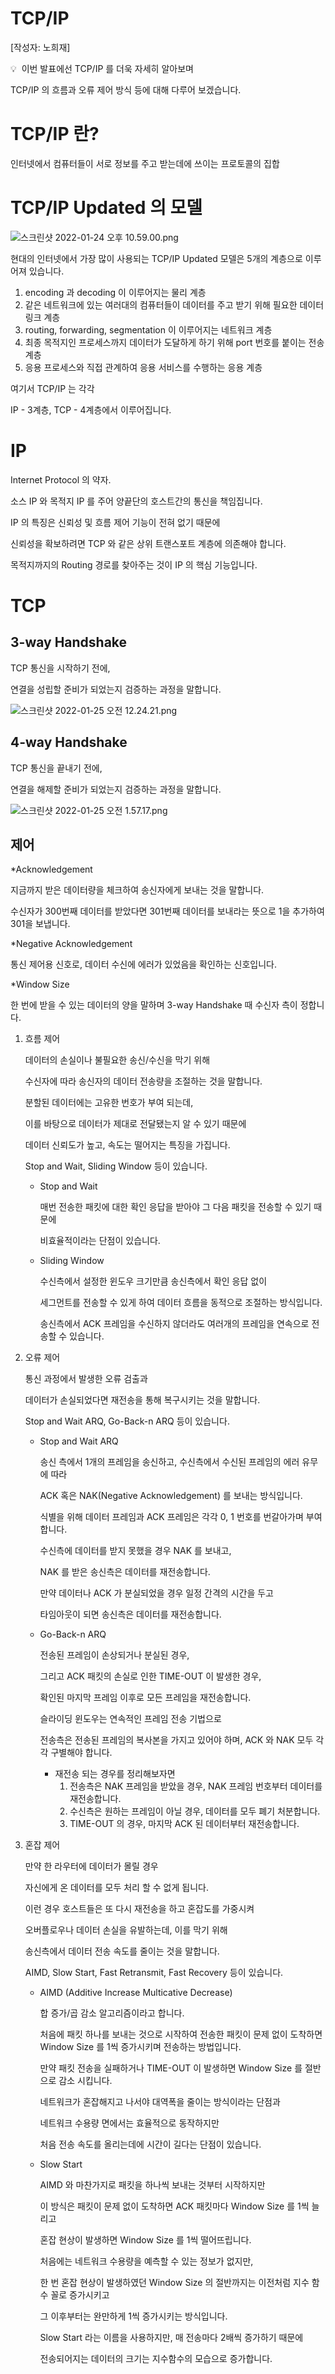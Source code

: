 # TCP/IP

[작성자: 노희재]

💡   이번 발표에선 TCP/IP 를 더욱 자세히 알아보며

 TCP/IP 의 흐름과 오류 제어 방식 등에 대해 다루어 보겠습니다.

# TCP/IP 란?

인터넷에서 컴퓨터들이 서로 정보를 주고 받는데에 쓰이는 프로토콜의 집합

# TCP/IP Updated 의 모델

![스크린샷 2022-01-24 오후 10.59.00.png](TCP%20IP%202e199fe4737940c982088f99cb4715ac/%E1%84%89%E1%85%B3%E1%84%8F%E1%85%B3%E1%84%85%E1%85%B5%E1%86%AB%E1%84%89%E1%85%A3%E1%86%BA_2022-01-24_%E1%84%8B%E1%85%A9%E1%84%92%E1%85%AE_10.59.00.png)

현대의 인터넷에서 가장 많이 사용되는 TCP/IP Updated 모델은 5개의 계층으로 이루어져 있습니다.

1. encoding 과 decoding 이 이루어지는 물리 계층
2. 같은 네트워크에 있는 여러대의 컴퓨터들이 데이터를 주고 받기 위해 필요한 데이터 링크 계층
3. routing, forwarding, segmentation 이 이루어지는 네트워크 계층
4. 최종 목적지인 프로세스까지 데이터가 도달하게 하기 위해 port 번호를 붙이는 전송 계층
5. 응용 프로세스와 직접 관계하여 응용 서비스를 수행하는 응용 계층

여기서 TCP/IP 는 각각

IP - 3계층, TCP - 4계층에서 이루어집니다.

# IP

Internet Protocol 의 약자.

소스 IP 와 목적지 IP 를 주어 양끝단의 호스트간의 통신을 책임집니다.

IP 의 특징은 신뢰성 및 흐름 제어 기능이 전혀 없기 때문에

신뢰성을 확보하려면 TCP 와 같은 상위 트랜스포트 계층에 의존해야 합니다.

목적지까지의 Routing 경로를 찾아주는 것이 IP 의 핵심 기능입니다.

# TCP

## 3-way Handshake

TCP 통신을 시작하기 전에,

연결을 성립할 준비가 되었는지 검증하는 과정을 말합니다.

![스크린샷 2022-01-25 오전 12.24.21.png](TCP%20IP%202e199fe4737940c982088f99cb4715ac/%E1%84%89%E1%85%B3%E1%84%8F%E1%85%B3%E1%84%85%E1%85%B5%E1%86%AB%E1%84%89%E1%85%A3%E1%86%BA_2022-01-25_%E1%84%8B%E1%85%A9%E1%84%8C%E1%85%A5%E1%86%AB_12.24.21.png)

## 4-way Handshake

TCP 통신을 끝내기 전에,

연결을 해제할 준비가 되었는지 검증하는 과정을 말합니다.

![스크린샷 2022-01-25 오전 1.57.17.png](TCP%20IP%202e199fe4737940c982088f99cb4715ac/%E1%84%89%E1%85%B3%E1%84%8F%E1%85%B3%E1%84%85%E1%85%B5%E1%86%AB%E1%84%89%E1%85%A3%E1%86%BA_2022-01-25_%E1%84%8B%E1%85%A9%E1%84%8C%E1%85%A5%E1%86%AB_1.57.17.png)

## 제어

*Acknowledgement

지금까지 받은 데이터량을 체크하여 송신자에게 보내는 것을 말합니다.

수신자가 300번째 데이터를 받았다면 301번째 데이터를 보내라는 뜻으로 1을 추가하여 301을 보냅니다.

*Negative Acknowledgement

통신 제어용 신호로, 데이터 수신에 에러가 있었음을 확인하는 신호입니다.

*Window Size

한 번에 받을 수 있는 데이터의 양을 말하며 3-way Handshake 때 수신자 측이 정합니다.

1. 흐름 제어
    
    데이터의 손실이나 불필요한 송신/수신을 막기 위해
    
    수신자에 따라 송신자의 데이터 전송량을 조절하는 것을 말합니다.
    
    분할된 데이터에는 고유한 번호가 부여 되는데,
    
    이를 바탕으로 데이터가 제대로 전달됐는지 알 수 있기 때문에
    
    데이터 신뢰도가 높고, 속도는 떨어지는 특징을 가집니다.
    
    Stop and Wait, Sliding Window 등이 있습니다.
    
    - Stop and Wait
        
        매번 전송한 패킷에 대한 확인 응답을 받아야 그 다음 패킷을 전송할 수 있기 때문에
        
        비효율적이라는 단점이 있습니다.
        
    - Sliding Window
        
        수신측에서 설정한 윈도우 크기만큼 송신측에서 확인 응답 없이
        
        세그먼트를 전송할 수 있게 하여 데이터 흐름을 동적으로 조절하는 방식입니다.
        
        송신측에서 ACK 프레임을 수신하지 않더라도 여러개의 프레임을 연속으로 전송할 수 있습니다.
        
    
2. 오류 제어
    
    통신 과정에서 발생한 오류 검출과
    
    데이터가 손실되었다면 재전송을 통해 복구시키는 것을 말합니다.
    
    Stop and Wait ARQ, Go-Back-n ARQ 등이 있습니다.
    
    - Stop and Wait ARQ
        
        송신 측에서 1개의 프레임을 송신하고, 수신측에서 수신된 프레임의 에러 유무에 따라
        
        ACK 혹은 NAK(Negative Acknowledgement) 를 보내는 방식입니다.
        
        식별을 위해 데이터 프레임과 ACK 프레임은 각각 0, 1 번호를 번갈아가며 부여합니다.
        
        수신측에 데이터를 받지 못했을 경우 NAK 를 보내고,
        
        NAK 를 받은 송신측은 데이터를 재전송합니다.
        
        만약 데이터나 ACK 가 분실되었을 경우 일정 간격의 시간을 두고
        
        타임아웃이 되면 송신측은 데이터를 재전송합니다.
        
    - Go-Back-n ARQ
        
        전송된 프레임이 손상되거나 분실된 경우,
        
        그리고 ACK 패킷의 손실로 인한 TIME-OUT 이 발생한 경우,
        
        확인된 마지막 프레임 이후로 모든 프레임을 재전송합니다.
        
        슬라이딩 윈도우는 연속적인 프레임 전송 기법으로
        
        전송측은 전송된 프레임의 복사본을 가지고 있어야 하며, ACK 와 NAK 모두 각각 구별해야 합니다.
        
        - 재전송 되는 경우를 정리해보자면
            1. 전송측은 NAK 프레임을 받았을 경우, NAK 프레임 번호부터 데이터를 재전송합니다.
            2. 수신측은 원하는 프레임이 아닐 경우, 데이터를 모두 폐기 처분합니다.
            3. TIME-OUT 의 경우, 마지막 ACK 된 데이터부터 재전송합니다.
        
3. 혼잡 제어
    
    만약 한 라우터에 데이터가 몰릴 경우
    
    자신에게 온 데이터를 모두 처리 할 수 없게 됩니다.
    
    이런 경우 호스트들은 또 다시 재전송을 하고 혼잡도를 가중시켜
    
    오버플로우나 데이터 손실을 유발하는데, 이를 막기 위해
    
    송신측에서 데이터 전송 속도를 줄이는 것을 말합니다.
    
    AIMD, Slow Start, Fast Retransmit, Fast Recovery 등이 있습니다.
    
    - AIMD (Additive Increase Multicative Decrease)
        
        합 증가/곱 감소 알고리즘이라고 합니다.
        
        처음에 패킷 하나를 보내는 것으로 시작하여 전송한 패킷이 문제 없이 도착하면 Window Size 를 1씩 증가시키며 전송하는 방법입니다.
        
        만약 패킷 전송을 실패하거나 TIME-OUT 이 발생하면 Window Size 를 절반으로 감소 시킵니다.
        
        네트워크가 혼잡해지고 나서야 대역폭을 줄이는 방식이라는 단점과
        
        네트워크 수용량 면에서는 효율적으로 동작하지만
        
        처음 전송 속도를 올리는데에 시간이 길다는 단점이 있습니다.
        
    - Slow Start
        
        AIMD 와 마찬가지로 패킷을 하나씩 보내는 것부터 시작하지만
        
        이 방식은 패킷이 문제 없이 도착하면 ACK 패킷마다 Window Size 를 1씩 늘리고
        
        혼잡 현상이 발생하면 Window Size 를 1씩 떨어뜨립니다.
        
        처음에는 네트워크 수용량을 예측할 수 있는 정보가 없지만,
        
        한 번 혼잡 현상이 발생하였던 Window Size 의 절반까지는 이전처럼 지수 함수 꼴로 증가시키고
        
        그 이후부터는 완만하게 1씩 증가시키는 방식입니다.
        
        Slow Start 라는 이름을 사용하지만, 매 전송마다 2배씩 증가하기 때문에
        
        전송되어지는 데이터의 크기는 지수함수의 모습으로 증가합니다.